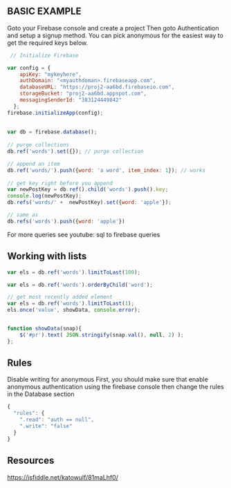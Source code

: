 
BASIC EXAMPLE
----------------
Goto your Firebase console and create a project
Then goto Authentication and setup a signup method.
You can pick anonymous for the easiest way to get the required
keys below.
```javascript
 // Initialize Firebase

var config = {
    apiKey: "mykeyhere",
    authDomain: "<myauthdoman>.firebaseapp.com",
    databaseURL: "https://proj2-aa6bd.firebaseio.com",
    storageBucket: "proj2-aa6bd.appspot.com",
    messagingSenderId: "383124449842"
  };
firebase.initializeApp(config);
  
 
var db = firebase.database();
 
// purge collections
db.ref('words').set({}); // purge collection

// append an item
db.ref('words/').push({word: 'a word', item_index: 1}); // works
 
// get key right before you append
var newPostKey = db.ref().child('words').push().key;
console.log(newPostKey);
db.refs('words/' +  newPostKey).set({word: 'apple'});

// same as
db.refs('words').push({word: 'apple'})

```
For more queries see youtube: sql to firebase queries

Working with lists 
-----------------
```javascript
var els = db.ref('words').limitToLast(100);

var els = db.ref('words').orderByChild('word');

// get most recently added element 
var els = db.ref('words').limitToLast(1);
els.once('value', showData, console.error);


function showData(snap){
    $('#pr').text( JSON.stringify(snap.val(), null, 2) );
};
```

Rules
-----
Disable writing for anonymous
First, you should make sure that enable anonymous authentication
using the firebase console then change the rules in the Database section
```javascript
{
  "rules": {
    ".read": "auth == null",
    ".write": "false"
  }
}
```


Resources
--------

https://jsfiddle.net/katowulf/81maLhf0/